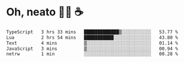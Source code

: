# Oh, neato 🧑‍💻 ☕

<!--START_SECTION:waka-->

```txt
TypeScript   3 hrs 33 mins   █████████████▒░░░░░░░░░░░   53.77 %
Lua          2 hrs 54 mins   ███████████░░░░░░░░░░░░░░   43.80 %
Text         4 mins          ▒░░░░░░░░░░░░░░░░░░░░░░░░   01.14 %
JavaScript   3 mins          ▒░░░░░░░░░░░░░░░░░░░░░░░░   00.94 %
netrw        1 min           ░░░░░░░░░░░░░░░░░░░░░░░░░   00.28 %
```

<!--END_SECTION:waka-->
